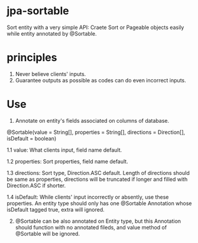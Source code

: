# jpa-sortable
Sort entity with a very simple API: Craete Sort or Pageable objects easily while entity annotated by @Sortable.

# principles
1. Never believe clients' inputs.
2. Guarantee outputs as possible as codes can do even incorrect inputs.

# Use
1. Annotate on entity's fields associated on columns of database.

  @Sortable(value = String[], properties = String[], directions = Direction[], isDefault = boolean)

  1.1 value: What clients input, field name default.

  1.2 properties: Sort properties, field name default.

  1.3 directions: Sort type, Direction.ASC default. Length of directions should be same as properties, directions will be truncated if longer and filled with Direction.ASC if shorter.

  1.4 isDefault: While clients' input incorrectly or absently, use these properties. An entity type should only has one @Sortable Annotation whose isDefault tagged true, extra will ignored.

2. @Sortable can be also annotated on Entity type, but this Annotation should function with no annotated fileds, and value method of @Sortable will be ignored.

